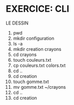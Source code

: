 # EXERCICE: CLI
LE DESSIN 
1. pwd
2.  mkdir configuration
3. ls -a
4.  mkdir creation crayons
5.  cd crayons
6.  touch couleurs.txt
7.  cp couleurs.txt colors.txt
8. cd ..
9.  cd creation
10.  touch gomme.txt
11. mv gomme.txt ~/crayons
12.  cd ..
13. cd creation